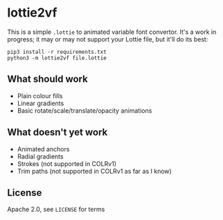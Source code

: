 # lottie2vf

This is a simple `.lottie` to animated variable font convertor.
It's a work in progress; it may or may not support your Lottie file, but it'll do its best:

    pip3 install -r requirements.txt
    python3 -m lottie2vf file.lottie

## What should work

* Plain colour fills
* Linear gradients
* Basic rotate/scale/translate/opacity animations

## What doesn't yet work

* Animated anchors
* Radial gradients
* Strokes (not supported in COLRv1)
* Trim paths (not supported in COLRv1 as far as I know)

## License

Apache 2.0, see `LICENSE` for terms

